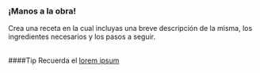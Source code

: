 ### ¡Manos a la obra!

Crea una receta en la cual incluyas una breve descripción de la misma, los ingredientes necesarios y los pasos a seguir.  
<br/>

####Tip
Recuerda el <a href="https://es.lipsum.com/feed/html">lorem ipsum</a>